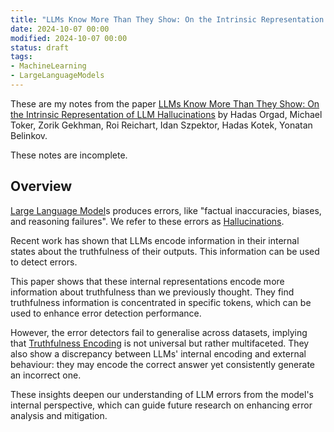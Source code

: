 ```yaml
---
title: "LLMs Know More Than They Show: On the Intrinsic Representation of LLM Hallucinations"
date: 2024-10-07 00:00
modified: 2024-10-07 00:00
status: draft
tags:
- MachineLearning
- LargeLanguageModels
---
```


These are my notes from the paper [LLMs Know More Than They Show: On the Intrinsic Representation of LLM Hallucinations](https://arxiv.org/abs/2410.02707) by Hadas Orgad, Michael Toker, Zorik Gekhman, Roi Reichart, Idan Szpektor, Hadas Kotek, Yonatan Belinkov.

These notes are incomplete.

## Overview

[Large Language Model](../../../permanent/large-language-model.md)s produces errors, like "factual inaccuracies, biases, and reasoning failures". We refer to these errors as [Hallucinations](../../../permanent/Hallucinations.md).

Recent work has shown that LLMs encode information in their internal states about the truthfulness of their outputs. This information can be used to detect errors.

This paper shows that these internal representations encode more information about truthfulness than we previously thought. They find truthfulness information is concentrated in specific tokens, which can be used to enhance error detection performance.

However, the error detectors fail to generalise across datasets, implying that [Truthfulness Encoding](../permanent/truthfulness-encoding.md) is not universal but rather multifaceted. They also show a discrepancy between LLMs' internal encoding and external behaviour: they may encode the correct answer yet consistently generate an incorrect one.

These insights deepen our understanding of LLM errors from the model's internal perspective, which can guide future research on enhancing error analysis and mitigation.